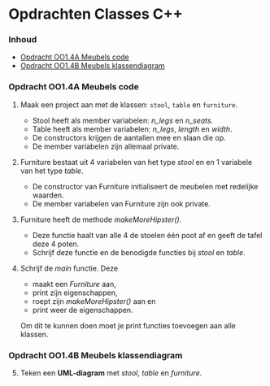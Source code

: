 # Opdrachten Classes C++[](title-id) <!-- omit in toc -->

### Inhoud[](toc-id) <!-- omit in toc -->

- [Opdracht OO1.4A Meubels code](#opdracht-oo14a-meubels-code)
- [Opdracht OO1.4B Meubels klassendiagram](#opdracht-oo14b-meubels-klassendiagram)

### Opdracht OO1.4A Meubels code

1. Maak een project aan met de klassen: `stool`, `table` en `furniture`.
   - Stool heeft als member variabelen: *n_legs* en *n_seats*.
   - Table heeft als member variabelen: *n_legs*, *length* en *width*.
   - De constructors krijgen de aantallen mee en slaan die op.
   - De member variabelen zijn allemaal private.

2. Furniture bestaat uit 4 variabelen van het type *stool* en en 1 variabele van het type *table*.
   - De constructor van Furniture initialiseert de meubelen met redelijke waarden.
   - De member variabelen van Furniture zijn ook private.
  
3. Furniture heeft de methode *makeMoreHipster()*.
   - Deze functie haalt van alle 4 de stoelen één poot af en geeft de tafel deze 4 poten.
   - Schrijf deze functie en de benodigde functies bij *stool* en *table*.
  
4. Schrijf de *main* functie. Deze
   - maakt een *Furniture* aan,
   - print zijn eigenschappen,
   - roept zijn *makeMoreHipster()* aan en
   - print weer de eigenschappen.

   Om dit te kunnen doen moet je print functies toevoegen aan alle klassen.

### Opdracht OO1.4B Meubels klassendiagram

5. Teken een **UML-diagram** met *stool*, *table* en *furniture*.
